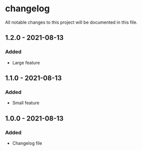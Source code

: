 # changelog
All notable changes to this project will be documented in this file.

## 1.2.0 - 2021-08-13
### Added
* Large feature

## 1.1.0 - 2021-08-13
### Added
* Small feature

## 1.0.0 - 2021-08-13
### Added
* Changelog file
